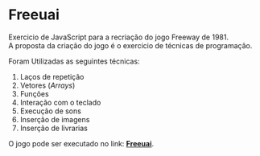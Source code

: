# Freeuai
Exercicio de JavaScript para a recriação do jogo Freeway de 1981.<br>
A proposta da criação do jogo é o exercicio de técnicas de programação.

<p>Foram Utilizadas as seguintes técnicas:</p>

<OL>
			<LI>Laços de repetição
      <LI>Vetores (<I>Arrays</I>)
			<LI>Funções
			<LI>Interação com o teclado
			<LI>Execução de sons
			<LI>Inserção de imagens
			<LI>Inserção de livrarias 
		</OL>
      
  <p>O jogo pode ser executado no link: <a href="https://editor.p5js.org/RenanBecker/present/Cf8QGRP4t"><b>Freeuai</b></a>.
  </P>
